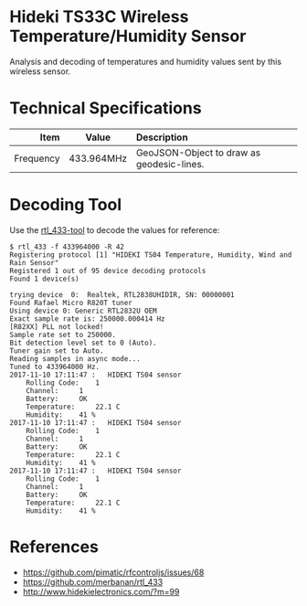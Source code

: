 # Hideki TS33C Wireless Temperature/Humidity Sensor
Analysis and decoding of temperatures and humidity values sent by this wireless sensor.

# Technical Specifications

Item | Value | Description
-------------: | ------------- | :-------------
Frequency  | 433.964MHz | GeoJSON-Object to draw as geodesic-lines.

# Decoding Tool
Use the [rtl_433-tool](https://github.com/merbanan/rtl_433) to decode the values for reference:
```
$ rtl_433 -f 433964000 -R 42
Registering protocol [1] "HIDEKI TS04 Temperature, Humidity, Wind and Rain Sensor"
Registered 1 out of 95 device decoding protocols
Found 1 device(s)

trying device  0:  Realtek, RTL2838UHIDIR, SN: 00000001
Found Rafael Micro R820T tuner
Using device 0: Generic RTL2832U OEM
Exact sample rate is: 250000.000414 Hz
[R82XX] PLL not locked!
Sample rate set to 250000.
Bit detection level set to 0 (Auto).
Tuner gain set to Auto.
Reading samples in async mode...
Tuned to 433964000 Hz.
2017-11-10 17:11:47 :	HIDEKI TS04 sensor
	Rolling Code:	 1
	Channel:	 1
	Battery:	 OK
	Temperature:	 22.1 C
	Humidity:	 41 %
2017-11-10 17:11:47 :	HIDEKI TS04 sensor
	Rolling Code:	 1
	Channel:	 1
	Battery:	 OK
	Temperature:	 22.1 C
	Humidity:	 41 %
2017-11-10 17:11:47 :	HIDEKI TS04 sensor
	Rolling Code:	 1
	Channel:	 1
	Battery:	 OK
	Temperature:	 22.1 C
	Humidity:	 41 %
```


# References
* https://github.com/pimatic/rfcontroljs/issues/68
* https://github.com/merbanan/rtl_433
* http://www.hidekielectronics.com/?m=99
